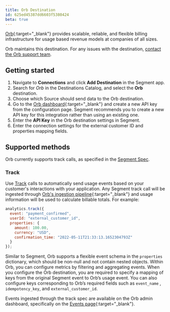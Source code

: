 ```yaml
---
title: Orb Destination
id: 625ed45387dd6603f5380424
beta: true
---
```

[Orb](https://www.withorb.com/){:target="_blank"} provides scalable, reliable, and flexible billing infrastructure for usage based revenue models at companies of all sizes.

Orb maintains this destination. For any issues with the destination, [contact the Orb support team](mailto:support@withorb.com).

## Getting started



1. Navigate to **Connections** and click **Add Destination** in the Segment app. 
2. Search for *Orb* in the Destinations Catalog, and select the **Orb** destination.
3. Choose which Source should send data to the Orb destination.
4. Go to the [Orb dashboard](https://app.billwithorb.com){:target="_blank"} and create a new API key from the configuration page.  Segment recommends you to create a new API key for this integration rather than using an existing one.
5. Enter the **API Key** in the Orb destination settings in Segment.
6. Enter the connection settings for the external customer ID and properties mapping fields.

## Supported methods

Orb currently supports track calls, as specified in the [Segment Spec](/docs/connections/spec).

### Track

Use [Track](/docs/connections/spec/track) calls to automatically send usage events based on your customer's interactions with your application. Any Segment track call will be ingested through [Orb's ingestion pipeline](https://docs.withorb.com/docs/orb-docs/event-ingestion){:target="_blank"} <!---TODO: link machine broke ---> and usage information will be used to calculate billable totals. For example:
```js
analytics.track({
  event: "payment_confirmed",
  userId: "external_customer_id",
  properties: {
    amount: 100.00,
    currency: "USD",
    confirmation_time: "2022-05-11T21:33:13.1652304793Z"
  }
});
```
Similar to Segment, Orb supports a flexible event schema in the `properties` dictionary, which should be non-null and not contain nested objects. Within Orb, you can configure metrics by filtering and aggregating events. When you configure the Orb destination, you are required to specify a mapping of keys from the original Segment event to Orb’s usage event. You can also configure keys corresponding to Orb’s required fields such as `event_name` , `idempotency_key`, and `external_customer_id`. 

Events ingested through the track spec are available on the Orb admin dashboard, specifically on the [Events page](https://app.billwithorb.com/events){:target="_blank"}.
